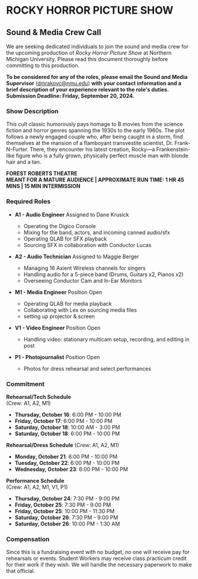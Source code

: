 # **ROCKY HORROR PICTURE SHOW**  
## **Sound & Media Crew Call**

We are seeking dedicated individuals to join the sound and media crew for the upcoming production of *Rocky Horror Picture Show* at Northern Michigan University. Please read this document thoroughly before committing to this production.

**To be considered for any of the roles, please email the Sound and Media Supervisor** (dmrakovc@nmu.edu) **with your contact information and a brief description of your experience relevant to the role's duties.**  
**Submission Deadline: Friday, September 20, 2024.**

### **Show Description**

This cult classic humorously pays homage to B movies from the science fiction and horror genres spanning the 1930s to the early 1960s. The plot follows a newly engaged couple who, after being caught in a storm, find themselves at the mansion of a flamboyant transvestite scientist, Dr. Frank-N-Furter. There, they encounter his latest creation, Rocky—a Frankenstein-like figure who is a fully grown, physically perfect muscle man with blonde hair and a tan.

**FOREST ROBERTS THEATRE**  
**MEANT FOR A MATURE AUDIENCE | APPROXIMATE RUN TIME: 1 HR 45 MINS | 15 MIN INTERMISSION**

### **Required Roles**

- **A1 - Audio Engineer** Assigned to Dane Krusick
  - Operating the Digico Console
  - Mixing for the band, actors, and incoming canned audio/sfx
  - Operating QLAB for SFX playback
  - Sourcing SFX in collaboration with Conductor Lucas

- **A2 - Audio Technician** Assigned to Maggie Berger
  - Managing 16 Axient Wireless channels for singers
  - Handling audio for a 5-piece band (Drums, Guitars x2, Pianos x2)
  - Overseeing Conductor Cam and In-Ear Monitors

- **M1 - Media Engineer** Position Open
  - Operating QLAB for media playback
  - Collaborating with Lex on sourcing media files
  - setting up projector & screen

- **V1 - Video Engineer** Position Open
  - Handling video: stationary multicam setup, recording, and editing in post

- **P1 - Photojournalist** Position Open
  - Photos for dress rehearsal and select performances

### **Commitment**

**Rehearsal/Tech Schedule**  
(Crew: A1, A2, M1)
- **Thursday, October 16**: 6:00 PM - 10:00 PM
- **Friday, October 17**: 6:00 PM - 10:00 PM
- **Saturday, October 18**: 10:00 AM - 3:00 PM
- **Saturday, October 18**: 6:00 PM - 10:00 PM

**Rehearsal/Dress Schedule**
(Crew: A1, A2, M1)
- **Monday, October 21**: 6:00 PM - 10:00 PM
- **Tuesday, October 22**: 6:00 PM - 10:00 PM
- **Wednesday, October 23**: 6:00 PM - 10:00 PM 

**Performance Schedule**  
(Crew: A1, A2, M1, V1, P1)
- **Thursday, October 24**: 7:30 PM - 9:00 PM
- **Friday, October 25**: 7:30 PM - 9:00 PM
- **Friday, October 25**: 10:00 PM - 11:30 PM
- **Saturday, October 26**: 7:30 PM - 9:00 PM
- **Saturday, October 26**: 10:00 PM - 1:30 AM

### **Compensation**

Since this is a fundraising event with no budget, no one will receive pay for rehearsals or events. Student Workers may receive class practicum credit for their work if they wish. We will handle the necessary paperwork to make that official.